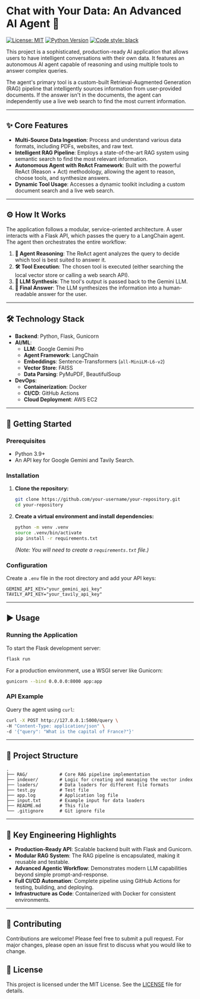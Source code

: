 # Chat with Your Data: An Advanced AI Agent 🧠

[![License: MIT](https://img.shields.io/badge/License-MIT-yellow.svg)](https://opensource.org/licenses/MIT)
[![Python Version](https://img.shields.io/badge/python-3.9+-blue.svg)](https://www.python.org/downloads/)
[![Code style: black](https://img.shields.io/badge/code%20style-black-000000.svg)](https://github.com/psf/black)

This project is a sophisticated, production-ready AI application that allows users to have intelligent conversations with their own data. It features an autonomous AI agent capable of reasoning and using multiple tools to answer complex queries.

The agent's primary tool is a custom-built Retrieval-Augmented Generation (RAG) pipeline that intelligently sources information from user-provided documents. If the answer isn't in the documents, the agent can independently use a live web search to find the most current information.

---

## ✨ Core Features

*   **Multi-Source Data Ingestion**: Process and understand various data formats, including PDFs, websites, and raw text.
*   **Intelligent RAG Pipeline**: Employs a state-of-the-art RAG system using semantic search to find the most relevant information.
*   **Autonomous Agent with ReAct Framework**: Built with the powerful ReAct (Reason + Act) methodology, allowing the agent to reason, choose tools, and synthesize answers.
*   **Dynamic Tool Usage**: Accesses a dynamic toolkit including a custom document search and a live web search.

---

## ⚙️ How It Works

The application follows a modular, service-oriented architecture. A user interacts with a Flask API, which passes the query to a LangChain agent. The agent then orchestrates the entire workflow:

1.  **🧠 Agent Reasoning**: The ReAct agent analyzes the query to decide which tool is best suited to answer it.
2.  **🛠️ Tool Execution**: The chosen tool is executed (either searching the local vector store or calling a web search API).
3.  **📝 LLM Synthesis**: The tool's output is passed back to the Gemini LLM.
4.  **💬 Final Answer**: The LLM synthesizes the information into a human-readable answer for the user.

---

## 🛠️ Technology Stack

*   **Backend**: Python, Flask, Gunicorn
*   **AI/ML**:
    *   **LLM**: Google Gemini Pro
    *   **Agent Framework**: LangChain
    *   **Embeddings**: Sentence-Transformers (`all-MiniLM-L6-v2`)
    *   **Vector Store**: FAISS
    *   **Data Parsing**: PyMuPDF, BeautifulSoup
*   **DevOps**:
    *   **Containerization**: Docker
    *   **CI/CD**: GitHub Actions
    *   **Cloud Deployment**: AWS EC2

---

## 🚀 Getting Started

### Prerequisites

*   Python 3.9+
*   An API key for Google Gemini and Tavily Search.

### Installation

1.  **Clone the repository:**
    ```bash
    git clone https://github.com/your-username/your-repository.git
    cd your-repository
    ```

2.  **Create a virtual environment and install dependencies:**
    ```bash
    python -m venv .venv
    source .venv/bin/activate
    pip install -r requirements.txt 
    ```
    *(Note: You will need to create a `requirements.txt` file.)*

### Configuration

Create a `.env` file in the root directory and add your API keys:
```
GEMINI_API_KEY="your_gemini_api_key"
TAVILY_API_KEY="your_tavily_api_key"
```

---

## ▶️ Usage

### Running the Application

To start the Flask development server:
```bash
flask run
```

For a production environment, use a WSGI server like Gunicorn:
```bash
gunicorn --bind 0.0.0.0:8000 app:app
```

### API Example

Query the agent using `curl`:

```bash
curl -X POST http://127.0.0.1:5000/query \
-H "Content-Type: application/json" \
-d '{"query": "What is the capital of France?"}'
```

---

## 📁 Project Structure
```
.
├── RAG/            # Core RAG pipeline implementation
├── indexer/        # Logic for creating and managing the vector index
├── loaders/        # Data loaders for different file formats
├── test.py         # Test file
├── app.log         # Application log file
├── input.txt       # Example input for data loaders
├── README.md       # This file
└── .gitignore      # Git ignore file
```

---

## 🌟 Key Engineering Highlights

*   **Production-Ready API**: Scalable backend built with Flask and Gunicorn.
*   **Modular RAG System**: The RAG pipeline is encapsulated, making it reusable and testable.
*   **Advanced Agentic Workflow**: Demonstrates modern LLM capabilities beyond simple prompt-and-response.
*   **Full CI/CD Automation**: Complete pipeline using GitHub Actions for testing, building, and deploying.
*   **Infrastructure as Code**: Containerized with Docker for consistent environments.

---

## 🤝 Contributing

Contributions are welcome! Please feel free to submit a pull request. For major changes, please open an issue first to discuss what you would like to change.

## 📄 License

This project is licensed under the MIT License. See the [LICENSE](LICENSE) file for details.